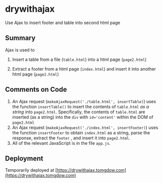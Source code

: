 # drywithajax

Use Ajax to insert footer and table into second html page

## Summary

Ajax is used to 

1. Insert a table from a file (`table.html`) into a html page (`page2.html`)

2. Extract a footer from a html page (`index.html`) and insert it into another html page (`page2.html`) 

   

## Comments on Code 

1. An Ajax request (`makeAjaxRequest('./table.html', insertTable)`)  uses the function `insertTable()`  to insert the contents of `table.html` *as a string* into `page2.html`.  Specifically, the contents of `table.html` are inserted (as a string) into the `div` with `id='content'` within the DOM of `page2.html`
2. An Ajax request (`makeAjaxRequest('./index.html', insertFooter)`)  uses the function `insertFooter` to  obtain `index.html` as a string, parse the  response, extract the `footer` , and  insert it into `page2.html`. 
3. All of the relevant JavaScript is in the file `app.js`.

## Deployment 

Temporarily deployed at [https://drywithajax.tomgdow.com](https://drywithajax.tomgdow.com)